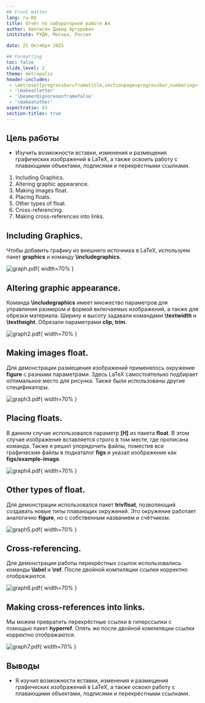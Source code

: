 ```yaml
---
## Front matter
lang: ru-RU
title: Отчёт по лабораторной работе №4
author: Аветисян Давид Артурович
institute: РУДН, Москва, Россия

date: 25 Октября 2025

## Formatting
toc: false
slide_level: 2
theme: metropolis
header-includes: 
 - \metroset{progressbar=frametitle,sectionpage=progressbar,numbering=fraction}
 - '\makeatletter'
 - '\beamer@ignorenonframefalse'
 - '\makeatother'
aspectratio: 43
section-titles: true
---
```


## Цель работы

- Изучить возможности вставки, изменения и размещения графических изображений в LaTeX, а также освоить работу с плавающими объектами, подписями и перекрёстными ссылками.
1. Including Graphics.
2. Altering graphic appearance.
3. Making images float.
4. Placing floats.
5. Other types of float.
6. Cross-referencing.
7. Making cross-references into links.

## Including Graphics.

Чтобы добавить графику из внешнего источника в LaTeX, используем пакет **graphics** и команду **\\includegraphics**.

![graph.pdf](image04/image_02.png){ width=70% }

## Altering graphic appearance.

Команда **\\includegraphics** имеет множество параметров для управления размером и формой включаемых изображений, а также для обрезки материала. Ширину и высоту задавали командами **\\textwidth** и **\\textheight**. Обрезали параметрами **clip, trim**.

![graph2.pdf](image04/image_04.png){ width=70% }

## Making images float.

Для демонстрации размещения изображений применялось окружение **figure** с разными параметрами. Здесь LaTeX самостоятельно подбирает оптимальное место для рисунка. Также были использованы другие спецификаторы.

![graph3.pdf](image04/image_07.png){ width=70% }

## Placing floats.

В данном случае использовался параметр **[H]** из пакета **float**. В этом случае изображение вставляется строго в том месте, где прописана команда. Также я решил упорядочить файлы, поместив все графические файлы в подкаталог **figs** и указал изображение как **figs/example-image**.

![graph4.pdf](image04/image_09.png){ width=70% }

## Other types of float.

Для демонстрации использовался пакет **trivfloat**, позволяющий создавать новые типы плавающих окружений. Это окружение работает аналогично **figure**, но с собственным названием и счётчиком.

![graph5.pdf](image04/image_11.png){ width=70% }

## Cross-referencing.

Для демонстрации работы перекрёстных ссылок использовались команды **\\label** и **\\ref**. После двойной компиляции ссылки корректно отображаются.

![graph6.pdf](image04/image_14.png){ width=70% }

## Making cross-references into links.

Мы можем превратить перекрёстные ссылки в гиперссылки с помощью пакет **hyperref**. Опять же после двойной компиляции ссылки корректно отображаются.

![graph7.pdf](image04/image_17.png){ width=70% }

## Выводы

- Я изучил возможности вставки, изменения и размещения графических изображений в LaTeX, а также освоил работу с плавающими объектами, подписями и перекрёстными ссылками.
